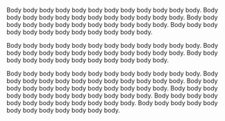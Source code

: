 Body body body body body body body body body body body body. Body body body body body body body body body body body body. Body body body body body body body body body body body body. Body body body body body body body body body body body body. 

Body body body body body body body body body body body body. Body body body body body body body body body body body body. Body body body body body body body body body body body body. 


Body body body body body body body body body body body body. Body body body body body body body body body body body body. Body body body body body body body body body body body body. Body body body body body body body body body body body body. Body body body body body body body body body body body body. Body body body body body body body body body body body body. 